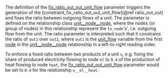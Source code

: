 The definition of the [fix\_ratio\_out\_out\_unit\_flow](@ref) parameter triggers the generation of the
[constraint\_fix\_ratio\_out\_out\_unit\_flow](@ref ratio_out_out) and fixes the ratio between outgoing flows of a unit.
The parameter is defined on the relationship class [unit\_\_node\_\_node](@ref),
where the nodes (or group of nodes) in this relationship represent the `to_node`'s', i.e. outgoing flow from the unit.
The ratio parameter is interpreted such that it constrains the ratio of `out1` over `out2`,
where `out1` is the [unit_flow](@ref) variable from the first [node](@ref) in the [unit\_\_node\_\_node](@ref) relationship
in a left-to-right reading order.

To enforce a fixed ratio between two products of a unit `u`, e.g. fixing the share of produced electricity flowing to node `el`  to `0.4` of the production of heat flowing to node `heat`, the [fix\_ratio\_out\_out\_unit\_flow](@ref) parameter would be set to `0.4` for the relationship `u__el__heat`.
